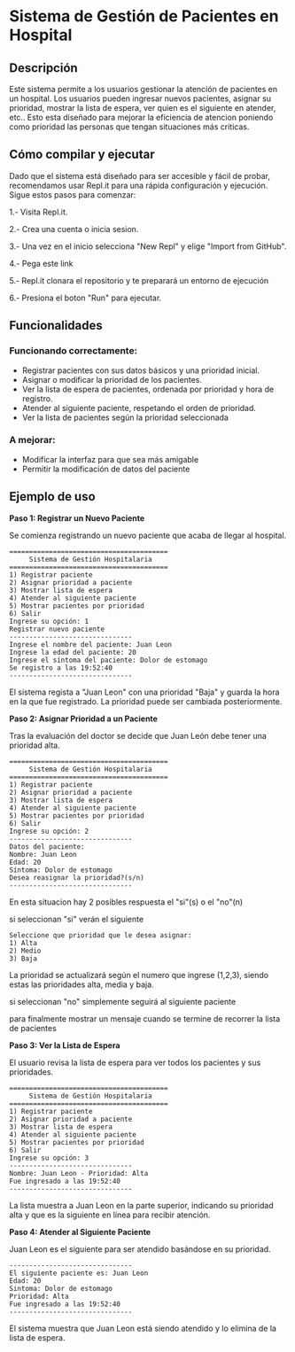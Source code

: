 # Sistema de Gestión de Pacientes en Hospital

## Descripción

Este sistema permite a los usuarios gestionar la atención de pacientes en un hospital. Los usuarios pueden ingresar nuevos pacientes, asignar su prioridad, mostrar la lista de espera, ver quien es el siguiente en atender, etc.. Esto esta diseñado para mejorar la eficiencia de atencion poniendo como prioridad las personas que tengan situaciones más criticas.

## Cómo compilar y ejecutar

Dado que el sistema está diseñado para ser accesible y fácil de probar, recomendamos usar Repl.it para una rápida configuración y ejecución. Sigue estos pasos para comenzar:

1.- Visita Repl.it.

2.- Crea una cuenta o inicia sesion.

3.- Una vez en el inicio selecciona  "New Repl" y elige "Import from GitHub".

4.- Pega este link 

5.- Repl.it clonara el repositorio y te preparará un entorno de ejecución

6.- Presiona el boton "Run" para ejecutar.

## Funcionalidades

### Funcionando correctamente:

- Registrar pacientes con sus datos básicos y una prioridad inicial.
- Asignar o modificar la prioridad de los pacientes.
- Ver la lista de espera de pacientes, ordenada por prioridad y hora de registro.
- Atender al siguiente paciente, respetando el orden de prioridad.
- Ver la lista de pacientes según la prioridad seleccionada

### A mejorar:

- Modificar la interfaz para que sea más amigable
- Permitir la modificación de datos del paciente

## Ejemplo de uso

**Paso 1: Registrar un Nuevo Paciente**

Se comienza registrando un nuevo paciente que acaba de llegar al hospital.
```
========================================
     Sistema de Gestión Hospitalaria
========================================
1) Registrar paciente
2) Asignar prioridad a paciente
3) Mostrar lista de espera
4) Atender al siguiente paciente
5) Mostrar pacientes por prioridad
6) Salir
Ingrese su opción: 1
Registrar nuevo paciente
-------------------------------
Ingrese el nombre del paciente: Juan Leon
Ingrese la edad del paciente: 20
Ingrese el síntoma del paciente: Dolor de estomago
Se registro a las 19:52:40
-------------------------------
```

El sistema regista a "Juan Leon" con una prioridad "Baja" y guarda la hora en la que fue registrado. La prioridad puede ser cambiada posteriormente.

**Paso 2: Asignar Prioridad a un Paciente**

Tras la evaluación del doctor se decide que Juan León debe tener una prioridad alta.

```
========================================
     Sistema de Gestión Hospitalaria
========================================
1) Registrar paciente
2) Asignar prioridad a paciente
3) Mostrar lista de espera
4) Atender al siguiente paciente
5) Mostrar pacientes por prioridad
6) Salir
Ingrese su opción: 2
-------------------------------
Datos del paciente:
Nombre: Juan Leon
Edad: 20
Síntoma: Dolor de estomago
Desea reasignar la prioridad?(s/n)
-------------------------------
```

En esta situacion hay 2 posibles respuesta el "si"(s) o el "no"(n)

si seleccionan "si" verán el siguiente

```
Seleccione que prioridad que le desea asignar:
1) Alta
2) Medio
3) Baja

```
La prioridad se actualizará según el numero que ingrese (1,2,3), siendo estas las prioridades alta, media y baja.

si seleccionan "no" simplemente seguirá al siguiente paciente

para finalmente mostrar un mensaje cuando se termine de recorrer la lista de pacientes

**Paso 3: Ver la Lista de Espera**

El usuario revisa la lista de espera para ver todos los pacientes y sus prioridades.

```
========================================
     Sistema de Gestión Hospitalaria
========================================
1) Registrar paciente
2) Asignar prioridad a paciente
3) Mostrar lista de espera
4) Atender al siguiente paciente
5) Mostrar pacientes por prioridad
6) Salir
Ingrese su opción: 3
-------------------------------
Nombre: Juan Leon - Prioridad: Alta
Fue ingresado a las 19:52:40
-------------------------------
```

La lista muestra a Juan Leon en la parte superior, indicando su prioridad alta y que es la siguiente en línea para recibir atención.

**Paso 4: Atender al Siguiente Paciente**

Juan Leon es el siguiente para ser atendido basándose en su prioridad.

```
-------------------------------
El siguiente paciente es: Juan Leon
Edad: 20
Sintoma: Dolor de estomago
Prioridad: Alta
Fue ingresado a las 19:52:40
-------------------------------
```

El sistema muestra que Juan Leon está siendo atendido y lo elimina de la lista de espera.

